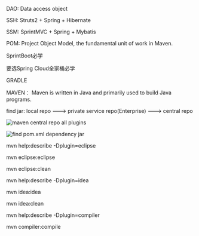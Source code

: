 DAO: Data access object

SSH: Struts2 + Spring + Hibernate

SSM: SprintMVC + Spring + Mybatis

POM: Project Object Model, the fundamental unit of work in Maven.

SprintBoot必学

要选Spring Cloud全家桶必学

GRADLE

MAVEN： Maven is written in Java and primarily used to build Java programs.

find jar: local repo --->  private service repo(Enterprise) ---> central repo

![maven central repo all plugins](https://repo.maven.apache.org/maven2/org/apache/maven/plugins/)

![find pom.xml dependency jar](http://mvnrepository.com/)

mvn help:describe -Dplugin=eclipse

mvn eclipse:eclipse

mvn eclipse:clean

mvn help:describe -Dplugin=idea

mvn idea:idea

mvn idea:clean

mvn help:describe -Dplugin=compiler

mvn compiler:compile